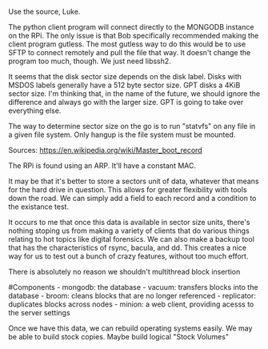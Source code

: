 Use the source, Luke.

The python client program will connect directly to the MONGODB instance on the RPi. The only issue is that Bob specifically recommended making the client program gutless. The most gutless way to do this would be to use SFTP to connect remotely and pull the file that way. It doesn't change the program too much, though. We just need libssh2.

It seems that the disk sector size depends on the disk label. Disks with MSDOS labels generally have a 512 byte sector size. GPT disks a 4KiB sector size. I'm thinking that, in the name of the future, we should ignore the difference and always go with the larger size. GPT is going to take over everything else.

The way to determine sector size on the go is to run "statvfs" on any file in a given file system. Only hangup is the file system must be mounted.

Sources:
https://en.wikipedia.org/wiki/Master_boot_record

The RPi is found using an ARP. It'll have a constant MAC.

It may be that it's better to store a sectors unit of data, whatever that means for the hard drive in question. This allows for greater flexibility with tools down the road. We can simply add a field to each record and a condition to the existance test.

It occurs to me that once this data is available in sector size units, there's nothing stoping us from making a variety of clients that do various things relating to hot topics like digital forensics. We can also make a backup tool that has the characteristics of rsync, bacula, and dd. This creates a nice way for us to test out a bunch of crazy features, without too much effort.

There is absolutely no reason we shouldn't multithread block insertion

#Components
	- mongodb: the database
	- vacuum: transfers blocks into the database
	- broom: cleans blocks that are no longer referenced
	- replicator: duplicates blocks across nodes
	- minion: a web client, providing acesss to the server settings

Once we have this data, we can rebuild operating systems easily. We may be able to build stock copies. Maybe build logical "Stock Volumes"
